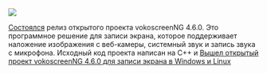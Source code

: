 <!--2025-07-20 04:32:38-->
<div class="yb">
  <div class="rss habr"><img src="https://habrastorage.org/getpro/habr/upload_files/d31/2bf/6b6/d312bf6b641788a209192f09f78c12b6.png" /><p><a href="https://github.com/vkohaupt/vokoscreenNG/releases/tag/4.6.0" rel="noopener noreferrer nofollow">Состоялся</a> релиз открытого проекта vokoscreenNG 4.6.0. Это программное решение для записи экрана, которое поддерживает наложение изображения с веб-камеры, системный звук и запись звука с микрофона. Исходный код проекта написан на&nbsp;С++ и <a... <p class="titl"><a href="https://habr.com/ru/news/929206/?utm_source=habrahabr&utm_medium=rss&utm_campaign=929206">Вышел открытый проект vokoscreenNG 4.6.0 для записи экрана в Windows и Linux</a></p></div>
</div>
